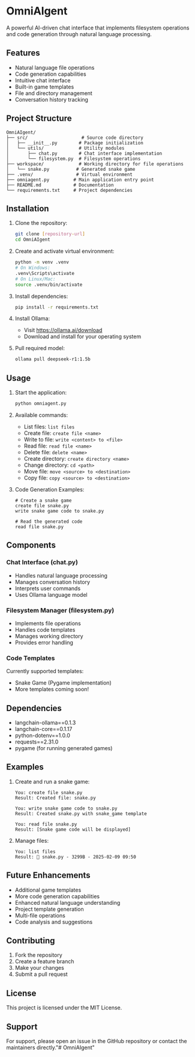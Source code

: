 # OmniAIgent

A powerful AI-driven chat interface that implements filesystem operations and code generation through natural language processing.

## Features

- Natural language file operations
- Code generation capabilities
- Intuitive chat interface
- Built-in game templates
- File and directory management
- Conversation history tracking

## Project Structure

```
OmniAIgent/
├── src/                    # Source code directory
│   ├── __init__.py        # Package initialization
│   └── utils/             # Utility modules
│       ├── chat.py        # Chat interface implementation
│       └── filesystem.py  # Filesystem operations
├── workspace/             # Working directory for file operations
│   └── snake.py          # Generated snake game
├── .venv/                # Virtual environment
├── omniagent.py         # Main application entry point
├── README.md            # Documentation
└── requirements.txt     # Project dependencies
```

## Installation

1. Clone the repository:
   ```bash
   git clone [repository-url]
   cd OmniAIgent
   ```

2. Create and activate virtual environment:
   ```bash
   python -m venv .venv
   # On Windows:
   .venv\Scripts\activate
   # On Linux/Mac:
   source .venv/bin/activate
   ```

3. Install dependencies:
   ```bash
   pip install -r requirements.txt
   ```

4. Install Ollama:
   - Visit https://ollama.ai/download
   - Download and install for your operating system

5. Pull required model:
   ```bash
   ollama pull deepseek-r1:1.5b
   ```

## Usage

1. Start the application:
   ```bash
   python omniagent.py
   ```

2. Available commands:
   - List files: `list files`
   - Create file: `create file <name>`
   - Write to file: `write <content> to <file>`
   - Read file: `read file <name>`
   - Delete file: `delete <name>`
   - Create directory: `create directory <name>`
   - Change directory: `cd <path>`
   - Move file: `move <source> to <destination>`
   - Copy file: `copy <source> to <destination>`

3. Code Generation Examples:
   ```
   # Create a snake game
   create file snake.py
   write snake game code to snake.py
   
   # Read the generated code
   read file snake.py
   ```

## Components

### Chat Interface (chat.py)
- Handles natural language processing
- Manages conversation history
- Interprets user commands
- Uses Ollama language model

### Filesystem Manager (filesystem.py)
- Implements file operations
- Handles code templates
- Manages working directory
- Provides error handling

### Code Templates
Currently supported templates:
- Snake Game (Pygame implementation)
- More templates coming soon!

## Dependencies

- langchain-ollama==0.1.3
- langchain-core==0.1.17
- python-dotenv==1.0.0
- requests==2.31.0
- pygame (for running generated games)

## Examples

1. Create and run a snake game:
   ```
   You: create file snake.py
   Result: Created file: snake.py

   You: write snake game code to snake.py
   Result: Created snake.py with snake_game template

   You: read file snake.py
   Result: [Snake game code will be displayed]
   ```

2. Manage files:
   ```
   You: list files
   Result: 📄 snake.py - 3299B - 2025-02-09 09:50
   ```

## Future Enhancements

- Additional game templates
- More code generation capabilities
- Enhanced natural language understanding
- Project template generation
- Multi-file operations
- Code analysis and suggestions

## Contributing

1. Fork the repository
2. Create a feature branch
3. Make your changes
4. Submit a pull request

## License

This project is licensed under the MIT License.

## Support

For support, please open an issue in the GitHub repository or contact the maintainers directly."# OmniAIgent" 
